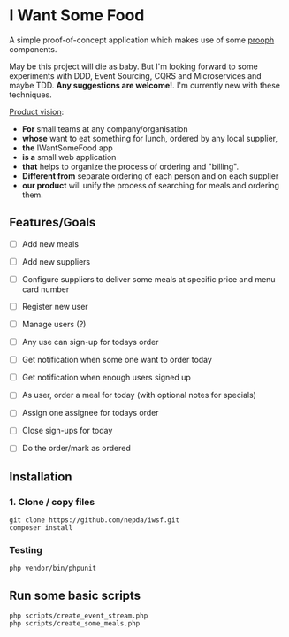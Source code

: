 # I Want Some Food

A simple proof-of-concept application which makes use of some [prooph](https://github.com/prooph) components.

May be this project will die as baby. But I'm looking forward to some experiments with DDD, Event Sourcing, CQRS and
Microservices and maybe TDD. **Any suggestions are welcome!**. I'm currently new with these techniques.

[Product vision](https://martinfowler.com/articles/lean-inception/write-product-vision.html):

* **For** small teams at any company/organisation
* **whose** want to eat something for lunch, ordered by any local supplier,
* **the** IWantSomeFood app
* **is a** small web application
* **that** helps to organize the process of ordering and "billing".
* **Different from** separate ordering of each person and on each supplier
* **our product** will unify the process of searching for meals and ordering them.


## Features/Goals

* [ ] Add new meals
* [ ] Add new suppliers
* [ ] Configure suppliers to deliver some meals at specific price and menu card number
* [ ] Register new user
* [ ] Manage users (?)
* [ ] Any use can sign-up for todays order 
* [ ] Get notification when some one want to order today
* [ ] Get notification when enough users signed up
* [ ] As user, order a meal for today (with optional notes for specials)
* [ ] Assign one assignee for todays order
* [ ] Close sign-ups for today
* [ ] Do the order/mark as ordered


## Installation

### 1. Clone / copy files

    git clone https://github.com/nepda/iwsf.git
    composer install

### Testing

    php vendor/bin/phpunit


## Run some basic scripts

    php scripts/create_event_stream.php
    php scripts/create_some_meals.php

